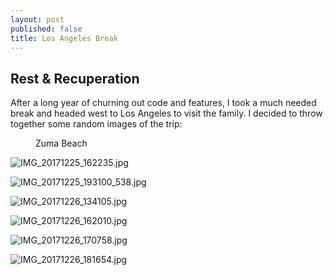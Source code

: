 ```yaml
---
layout: post
published: false
title: Los Angeles Break
---
```

## Rest & Recuperation

After a long year of churning out code and features, I took a much needed break and headed west to Los Angeles to visit the family. I decided to throw together some random images of the trip:

<figure>
  <img src="{{site.baseurl}}/img/20180101/IMG_20171225_161847.jpg" alt=""/>
  <figcaption>Zuma Beach</figcaption>
</figure>

![IMG_20171225_162235.jpg]({{site.baseurl}}/img/20180101/IMG_20171225_162235.jpg)

![IMG_20171225_193100_538.jpg]({{site.baseurl}}/img/20180101/IMG_20171225_193100_538.jpg)

![IMG_20171226_134105.jpg]({{site.baseurl}}/img/20180101/IMG_20171226_134105.jpg)

![IMG_20171226_162010.jpg]({{site.baseurl}}/img/20180101/IMG_20171226_162010.jpg)

![IMG_20171226_170758.jpg]({{site.baseurl}}/img/20180101/IMG_20171226_170758.jpg)

![IMG_20171226_181654.jpg]({{site.baseurl}}/img/20180101/IMG_20171226_181654.jpg)








